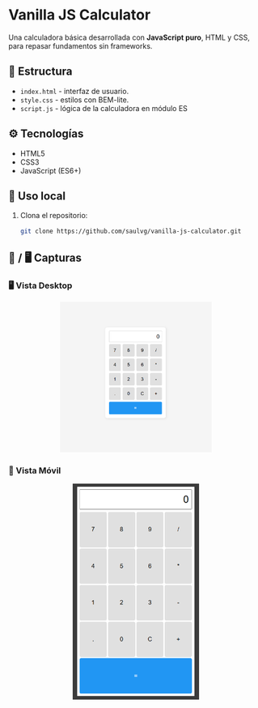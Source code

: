 # Vanilla JS Calculator

Una calculadora básica desarrollada con **JavaScript puro**, HTML y CSS, para repasar fundamentos sin frameworks.

## 📂 Estructura

- `index.html` - interfaz de usuario.
- `style.css` - estilos con BEM-lite.
- `script.js` - lógica de la calculadora en módulo ES

## ⚙️ Tecnologías

- HTML5
- CSS3
- JavaScript (ES6+)

## 🚀 Uso local

1. Clona el repositorio:
   ```bash
   git clone https://github.com/saulvg/vanilla-js-calculator.git
   ```

## 📱 / 🖥️ Capturas

### 🖥️ Vista Desktop

<p align="center"> <img src="assets/screenshotDesktop.png" alt="Calculadora en vista desktop" width="300px" /> </p>

### 📱 Vista Móvil

<p align="center"> <img src="assets/screenshotMobile.png" alt="Calculadora en vista móvil" width="250px" /> </p>
